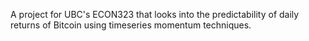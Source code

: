 A project for UBC's ECON323 that looks into the predictability of daily returns of Bitcoin using timeseries momentum techniques.
